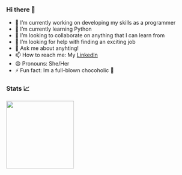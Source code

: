 ### Hi there 👋

- 🔭 I’m currently working on developing my skills as a programmer
- 🌱 I’m currently learning Python
- 👯 I’m looking to collaborate on anything that I can learn from
- 🤔 I’m looking for help with finding an exciting job
- 💬 Ask me about anyhting!
- 📫 How to reach me: My [LinkedIn](https://www.linkedin.com/in/elsa-caballero/)
- 😄 Pronouns: She/Her
- ⚡ Fun fact: Im a full-blown chocoholic 🍫

### Stats 📈 
<img height="180em" src="https://github-readme-stats.vercel.app/api?username=elsicab&show_icons=true&hide_border=true&&count_private=true&include_all_commits=true" />
